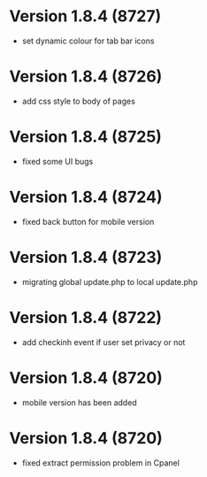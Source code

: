 # Version 1.8.4 (8727)
- set dynamic colour for tab bar icons

# Version 1.8.4 (8726)
- add css style to body of pages

# Version 1.8.4 (8725)
- fixed some UI bugs

# Version 1.8.4 (8724)
- fixed back button for mobile version

# Version 1.8.4 (8723)
- migrating global update.php to local update.php

# Version 1.8.4 (8722)
- add checkinh event if user set privacy or not

# Version 1.8.4 (8720)
- mobile version has been added

# Version 1.8.4 (8720)
- fixed extract permission problem in Cpanel